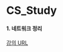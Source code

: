 # CS_Study

#### 1. 네트워크 정리
[강의 URL](https://www.youtube.com/watch?v=Av9UFzl_wis&list=PL0d8NnikouEWcF1jJueLdjRIC4HsUlULi&index=1)
